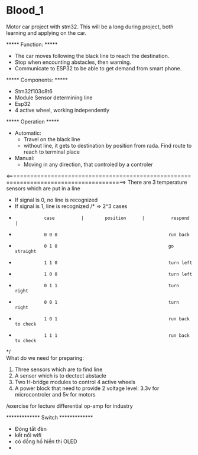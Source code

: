 # Blood_1
Motor car project with stm32. This will be a long during project, both learning and applying on the car.

***** Function: *****
- The car moves following the black line to reach the destination.
- Stop when encounting abstacles, then warning.
- Communicate to ESP32 to be able to get demand from smart phone.

***** Components: *****
- Stm32f103c8t6
- Module Sensor determining line
- Esp32
- 4 active wheel, working independently

***** Operation *****
- Automatic:
  + Travel on the black line
  + without line, it gets to destination by position from rada. Find route to reach to terminal place
- Manual:
  + Moving in any direction, that controled by a controler

<=========================================================================================>
There are 3 temperature sensors which are put in a line
- If signal is 0, no line is recognized
- If signal is 1, line is recognized
/*
=> 2^3 cases
-                case          |        position      |          respond          |
-                0 0 0                                          run back
-                0 1 0                                          go straight
-                1 1 0                                          turn left
-                1 0 0                                          turn left
-                0 1 1                                          turn right
-                0 0 1                                          turn right             
-                1 0 1                                          run back to check 
-                1 1 1                                          run back to check
 */  
What do we need for preparing:
1. Three sensors which are to find line
2. A sensor which is to dectect abstacle
3. Two H-bridge modules to control 4 active wheels
4. A power block that need to provide 2 voltage level: 3.3v for microcontroler and 5v for motors






/exercise for lecture
differential op-amp for industry



************* Switch *************
- Đóng tắt đèn
- kết nối wifi
- có đồng hồ hiển thị OLED
- 
